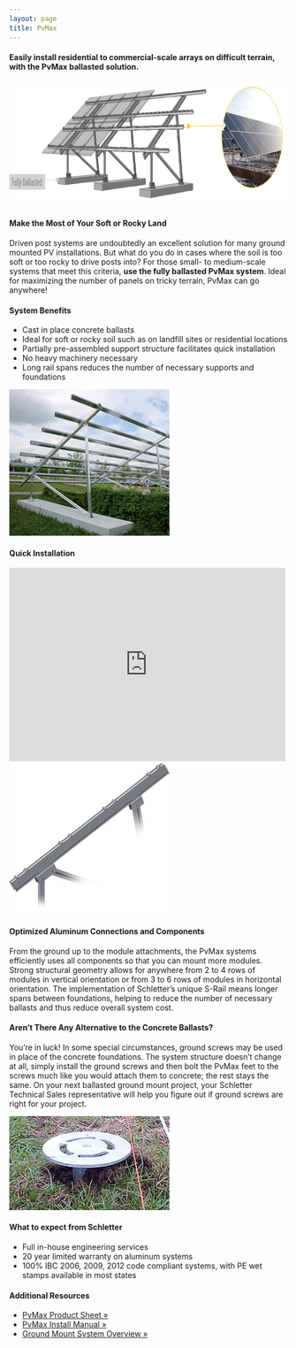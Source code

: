 ```yaml
---
layout: page
title: PvMax
---
```

<a class="fa fa-file-pdf-o pull-right" style="font-size:18px;color:red" target="_blank" href="support/PvMax-Product-Sheet.pdf"></a>
<h4>Easily install residential to commercial-scale arrays on difficult terrain, with the PvMax ballasted solution.</h4>
 <img src="images/groundmount/pvmax-banner.png" width="835" height="225" class="center-block img-responsive" alt="PvMax Ballasted Ground Mount">

 <h4 class="section">Make the Most of Your Soft or Rocky Land</h4>
 <section class="row">
<div class=" col-md-8 col-xs-12">
 <p>Driven post systems are undoubtedly an excellent solution for many ground mounted PV installations.
      But what do you do in cases where the soil is too soft or too rocky to drive posts into? For those small- to 
      medium-scale systems that meet this criteria, <strong>use the fully ballasted PvMax system</strong>. Ideal for maximizing the number of panels on tricky terrain,
       PvMax can go anywhere!</p>
</div>

<div class="col-md-8 col-sm-8 col-xs-12">
<h4 class="">System Benefits</h4>
<ul>
<li>Cast in place concrete ballasts</li>
<li>Ideal for soft or rocky soil such as on landfill sites or residential locations</li>
<li>Partially pre-assembled support structure facilitates quick installation</li>
<li>No heavy machinery necessary</li>
<li>Long rail spans reduces the number of necessary supports and foundations</li>
</ul>
</div>
<div class="col-md-4 col-sm-4 col-xs-12">
<img src="images/groundmount/pvmax-install.jpg" class="img-responsive" alt="pvmax install">
</div>
</section>

<h4 class="section">Quick Installation</h4>
<section class="row">
<div class="col-md-8  col-sm-8 col-xs-12 content-heading clearfix media">
     <div class="embed-responsive embed-responsive-16by9">
<iframe width="500" height="350" class="img-responsive" src="https://www.youtube.com/embed/GJ968sFYKAk?rel=0" frameborder="0" allowfullscreen=""></iframe>
</div>
</div>

<div class="col-md-4 col-sm-4 col-xs-12">
<img src="images/groundmount/pvmax-assembly.jpg"  class="img-responsive" alt="pvmax assembly">
</div>
</section>

<h4 class="section">Optimized Aluminum Connections and Components</h4>
<section class="row">
<div class="col-md-10 col-xs-12">
<p>From the ground up to the module attachments, the PvMax systems efficiently uses all components so that you can mount more modules.
Strong structural geometry allows for anywhere from 2 to 4 rows of modules in vertical orientation or from 3 to 6 rows of modules in horizontal orientation. 
The implementation of Schletter’s unique S-Rail means longer spans between foundations, helping to reduce the number of necessary ballasts and thus reduce overall system cost.
</p>
</div>
</section>
<h4 class="section">Aren’t There Any Alternative to the Concrete Ballasts?</h4>
<section class="row">
<div class="col-md-8 col-sm-8 col-xs-12">
   
<p>You’re in luck! In some special circumstances, ground screws may be used in place of the concrete foundations.
The system structure doesn’t change at all, simply install the ground screws and then bolt the PvMax feet to the screws much like you would attach them to concrete;
 the rest stays the same. On your next ballasted ground mount project, your Schletter Technical Sales representative will help you figure out if ground screws are right for your project. </p>
 </div>
 <div class="col-md-8 col-sm-4 col-xs-12">
 <img src="images/groundmount/pvmax-ground-screw.jpg"  class="img-responsive" alt="pvmax ground screw">
 </div>
</section>

<div class="section"></div>

<section  class="">
<!--<img src="images/20-year-warranty.png" width="94" height="94" alt="Schletter Solar Mounting Systems: 20 Year Durability Warranty" title="Schletter's Guarantee" />-->
<div class="col-md-8 col-sm-8 col-xs-12"> 
<h4>What to expect from Schletter</h4>
<ul>
<li>Full in-house engineering services</li>
<li>20 year limited warranty on aluminum systems</li>
<li>100% IBC 2006, 2009, 2012 code compliant systems, with PE wet stamps available in most states
</li>
</ul>
</div>
<div class="col-md-4 col-sm-4 col-xs-12 content-detail-sidebar"> 
<h4>Additional Resources</h4>
<ul>
<li><a class="pdf-icon" href="support/PvMax-Product-Sheet.pdf" target="_blank">PvMax Product Sheet »</a></li>
<li><a class="pdf-icon" href="support/PvMax-Install-Manual.pdf" target="_blank">PvMax Install Manual »</a></li>
<li><a class="pdf-icon" href="support/Ground-Mount-System-Overview.pdf" target="_blank">Ground Mount System Overview »</a></li>
</ul>
</div>
</section>
